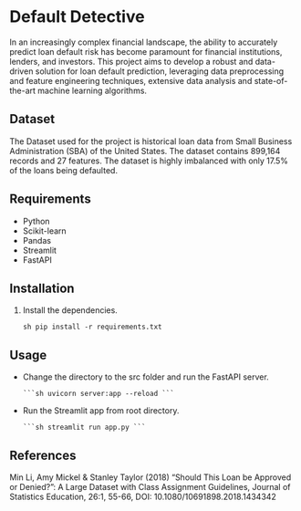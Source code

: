 # Default Detective

In an increasingly complex financial landscape, the ability to accurately predict loan default risk has become paramount for financial institutions, lenders, and investors. This project aims to develop a robust and data-driven solution for loan default prediction, leveraging data preprocessing and feature engineering techniques, extensive data analysis and state-of-the-art machine learning algorithms. 

## Dataset
The Dataset used for the project is historical loan data from Small Business Administration (SBA) of the United States. The dataset contains 899,164 records and 27 features. The dataset is highly imbalanced with only 17.5% of the loans being defaulted. 

## Requirements

- Python
- Scikit-learn
- Pandas
- Streamlit
- FastAPI

## Installation

1. Install the dependencies.

   ```sh pip install -r requirements.txt ```

## Usage

- Change the directory to the src folder and run the FastAPI server.
    
      ```sh uvicorn server:app --reload ```

- Run the Streamlit app from root directory.

      ```sh streamlit run app.py ```

## References

Min Li, Amy Mickel & Stanley Taylor (2018) “Should This Loan be Approved or Denied?”: A Large Dataset with Class Assignment Guidelines, Journal of Statistics Education, 26:1, 55-66, DOI: 10.1080/10691898.2018.1434342